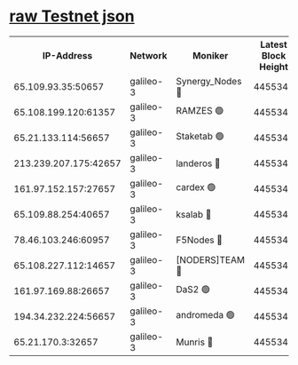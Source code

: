 [raw Testnet json](https://rpc-check.androt.stavr.tech/androt/rpcandrot_result.json)
=

<table><tr><th>IP-Address</th><th>Network</th><th>Moniker</th><th>Latest Block Height</th><th>Earliest Block Height</th><th>Catching Up</th><th>Tx Index</th><th>Voting Power</th><th>Scan Time</th></tr><tr><td>65.109.93.35:50657</td><td>galileo-3</td><td>Synergy_Nodes 🔴</td><td>4455344</td><td>0</td><td>False</td><td>on</td><td>960605</td><td>2023-12-31T10:37:27.764627552UTC</td></tr><tr><td>65.108.199.120:61357</td><td>galileo-3</td><td>RAMZES 🟢</td><td>4455342</td><td>1</td><td>False</td><td>on</td><td>0</td><td>2023-12-31T10:37:14.489978296UTC</td></tr><tr><td>65.21.133.114:56657</td><td>galileo-3</td><td>Staketab 🟢</td><td>4455344</td><td>90001</td><td>False</td><td>on</td><td>0</td><td>2023-12-31T10:37:28.758135607UTC</td></tr><tr><td>213.239.207.175:42657</td><td>galileo-3</td><td>landeros 🔴</td><td>4455340</td><td>2642001</td><td>False</td><td>on</td><td>73</td><td>2023-12-31T10:37:02.289841526UTC</td></tr><tr><td>161.97.152.157:27657</td><td>galileo-3</td><td>cardex 🟢</td><td>4455344</td><td>2945323</td><td>False</td><td>on</td><td>0</td><td>2023-12-31T10:37:28.078165066UTC</td></tr><tr><td>65.109.88.254:40657</td><td>galileo-3</td><td>ksalab 🔴</td><td>4455341</td><td>3000356</td><td>False</td><td>on</td><td>31618</td><td>2023-12-31T10:37:10.030270011UTC</td></tr><tr><td>78.46.103.246:60957</td><td>galileo-3</td><td>F5Nodes 🔴</td><td>4455344</td><td>3057001</td><td>False</td><td>off</td><td>24</td><td>2023-12-31T10:37:28.340939050UTC</td></tr><tr><td>65.108.227.112:14657</td><td>galileo-3</td><td>[NODERS]TEAM 🔴</td><td>4455340</td><td>3176323</td><td>False</td><td>on</td><td>959621</td><td>2023-12-31T10:37:02.646069024UTC</td></tr><tr><td>161.97.169.88:26657</td><td>galileo-3</td><td>DaS2 🟢</td><td>4455341</td><td>4326001</td><td>False</td><td>on</td><td>0</td><td>2023-12-31T10:37:09.602401931UTC</td></tr><tr><td>194.34.232.224:56657</td><td>galileo-3</td><td>andromeda 🟢</td><td>4455341</td><td>4355341</td><td>False</td><td>off</td><td>0</td><td>2023-12-31T10:37:09.241229543UTC</td></tr><tr><td>65.21.170.3:32657</td><td>galileo-3</td><td>Munris 🔴</td><td>4455343</td><td>4355343</td><td>False</td><td>off</td><td>416</td><td>2023-12-31T10:37:19.189156126UTC</td></tr></table>
